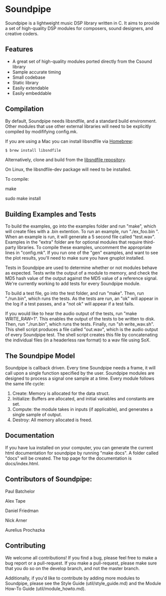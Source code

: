 Soundpipe
=========

Soundpipe is a lightweight music DSP library written in C. It aims to provide
a set of high-quality DSP modules for composers, sound designers,
and creative coders.

Features
---------

- A great set of high-quality modules ported directly from the Csound library
- Sample accurate timing
- Small codebase
- Static library
- Easily extendable
- Easily embeddable


Compilation
-----------

By default, Soundpipe needs libsndfile, and a standard build environment. 
Other modules that use other external libraries will need to be explicitly compiled
by modififying config.mk.

If you are using a Mac you can install libsndfile via
[Homebrew](http://brew.sh/):

```sh
$ brew install libsndfile
```

Alternatively, clone and build from the [libsndfile
repository](https://github.com/erikd/libsndfile/).

On Linux, the libsndfile-dev package will need to be installed.

To compile:

make

sudo make install


Building Examples and Tests
-----------

To build the examples, go into the examples folder and run "make", which will create
files with a .bin extention. To run an example, run "./ex_foo.bin
". When an example is run, it will generate a 
5 second file called "test.wav". Examples in the "extra"
folder are for optional modules that require third-party libraries. 
To compile these examples, uncomment the appropriate lines in "config.mk". If you run one of the "gen" examples, and want to see the plot results, you'll need to make sure you have gnuplot installed. 

Tests in Soundpipe are used to determine whether or not modules behave as expected. Tests write the output of a module to memory, and check the MD5 hash value of the output against the MD5 value of a reference signal. We're currently working to add tests for every Soundpipe module.  

To build a test file, go into the test folder, and run "make". Then, run "./run.bin", which runs the tests. As the tests are run, an "ok" will appear in the log if a test passes, and a "not ok" will appear if a test fails. 

If you would like to hear the audio output of the tests, run "make WRITE_RAW=1". This enables the output of the tests to be written to disk. Then, run "./run.bin", which runs the tests. Finally, run "sh write_wav.sh". This shell script produces a file called "out.wav", which is the audio output of every Soundpipe test. The shell script creates this file by concatenating the individual files (in a headerless raw format) to a wav file using SoX. 

The Soundpipe Model
-------------------

Soundpipe is callback driven. Every time Soundpipe needs a frame, it will
call upon a single function specified by the user. Soundpipe modules are
designed to process a signal one sample at a time.  Every module follows the
same life cycle:

1. Create: Memory is allocated for the data struct.
2. Initialize: Buffers are allocated, and initial variables and constants
are set.
3. Compute: the module takes in inputs (if applicable), and generates a
single sample of output.
4. Destroy: All memory allocated is freed.

Documentation
-------------
If you have lua installed on your computer, you can generate the current html
documentation for soundpipe by running "make docs". A folder called "docs"
will be created. The top page for the documentation is docs/index.html.



Contributors of Soundpipe:
--------------------------
Paul Batchelor

Alex Tape

Daniel Friedman

Nick Arner

Aurelius Prochazka 


Contributing
--------------------------
We welcome all contributions! If you find a bug, please feel free to make a bug report or
a pull-request. If you make a pull-request, please make sure that you do so on the develop branch, and not the master branch.  

Additionally, if you'd like to contribute by adding more modules to Soundpipe, please 
see the Style Guide (util/style\_guide.md) and the Module How-To Guide (util/module\_howto.md).
